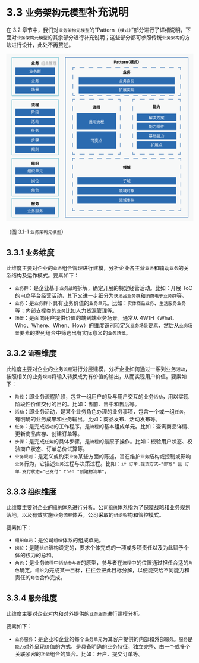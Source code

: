 # 3.3 `业务架构元模型`补充说明

在 3.2 章节中，我们对`业务架构元模型`的“Pattern（`模式`）”部分进行了详细说明，下面对`业务架构元模型`的其余部分进行补充说明；这些部分都可参照传统`业务架构`的方法进行设计，此处不再赘述。

![图 3.1-1 `业务架构元模型](../static/img-3.1-1-biz-arch-metamodel.png)

（图 3.1-1 `业务架构元模型`）

## 3.3.1 `业务`维度

此维度主要对企业的`业务`组合管理进行建模，分析企业各主营`业务`和辅助`业务`的关系结构及运作模式。要素如下：

* `业务群`：是企业基于`业务战略`拆解，确定开展的特定经营活动。比如：开展 ToC 的电商平台经营活动，其下又进一步细分为`快消品业务群`和`消费电子业务群`等。
* `业务`：是`业务群`下具有业务价值的`业务单元`。比如：`实体商品业务`、`生活服务业务`等；内部支撑类的`业务`比如人力资源管理等。
* `场景`：是面向用户提供价值的端到端业务场景。通常从 4W1H（What、Who、Where、When、How）的维度识别和定义`业务场景`要素，然后从`业务场景`要素的排列组合中筛选出有实际意义的`业务场景`。

## 3.3.2 `流程`维度

此维度主要对企业的业务`流程`进行分层建模，分析企业如何通过一系列业务`活动`，按照相关的业务`规则`将输入转换成为有价值的输出，从而实现用户价值。要素如下：

* `阶段`：即业务流程阶段，包含一组用户的及与用户交互的业务`活动`，用以实现阶段性价值交付的目的。比如：售前、售中和售后等。
* `活动`：即业务活动，是某个业务角色办理的业务事项，包含一个或一组`任务`，有明确的业务成果和业务输出。比如：商品发布、活动发布等。
* `任务`：是完成`活动`的工作程序，是`流程`的基本组成单元。比如：查询商品详情、更新商品库存、创建订单等。
* `步骤`：是完成`任务`的具体步骤，是`流程`的最原子操作。比如：校验用户状态、校验商户状态、订单总价试算等。
* `业务规则`：是定义或约束`业务`某些方面的陈述，旨在维护`业务`结构或控制或影响`业务`行为，它描述`业务`过程与决策过程。比如：`if 订单.提货方式="邮寄" 且 订单.支付状态="已支付" then "创建物流单"`。

## 3.3.3 `组织`维度

此维度主要对企业的`组织`体系进行分析。公司`组织`体系指为了保障战略和业务规划落地，以及有效实施业务`流程`体系，公司采取的`组织`架构和管控模式。

要素如下：

* `组织单元`：是公司`组织`体系的组成单元。
* `岗位`：是随`组织`结构设定的，要求个体完成的一项或多项责任以及为此赋予个体的权力的总和。
* `角色`：是业务`流程`中`活动参与者`的原型，参与者在`流程`中的位置通过担任合适的`角色`确定。`组织`为完成某一目标，往往会把此目标分解，以便能交给不同能力和责任的`角色`合作完成。

## 3.3.4 `服务`维度

此维度主要对企业对内和对外提供的`业务服务`进行建模分析。

要素如下：

* `业务服务`：是企业和企业的每个`业务单元`为其客户提供的内部和外部`服务`。`服务`是`能力`对外呈现价值的方式，是具备明确的业务特征，独立完整、由一个或多个关联紧密的`功能`组合的集合。比如：开户、提交订单等。

